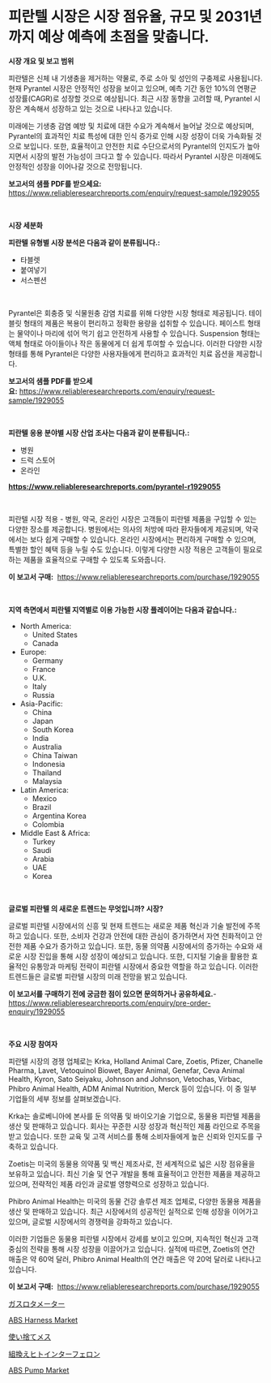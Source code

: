 <p><h1>피란텔 시장은 시장 점유율, 규모 및 2031년까지 예상 예측에 초점을 맞춥니다.</h1></p><p><strong>시장 개요 및 보고 범위</strong></p>
<p><p>피란텔은 신체 내 기생충을 제거하는 약물로, 주로 소아 및 성인의 구충제로 사용됩니다. 현재 Pyrantel 시장은 안정적인 성장을 보이고 있으며, 예측 기간 동안 10%의 연평균 성장률(CAGR)로 성장할 것으로 예상됩니다. 최근 시장 동향을 고려할 때, Pyrantel 시장은 계속해서 성장하고 있는 것으로 나타나고 있습니다. </p><p>미래에는 기생충 감염 예방 및 치료에 대한 수요가 계속해서 늘어날 것으로 예상되며, Pyrantel의 효과적인 치료 특성에 대한 인식 증가로 인해 시장 성장이 더욱 가속화될 것으로 보입니다. 또한, 효율적이고 안전한 치료 수단으로서의 Pyrantel의 인지도가 높아지면서 시장의 발전 가능성이 크다고 할 수 있습니다. 따라서 Pyrantel 시장은 미래에도 안정적인 성장을 이어나갈 것으로 전망됩니다.</p></p>
<p><strong>보고서의 샘플 PDF를 받으세요:</strong> <a href="https://www.reliableresearchreports.com/enquiry/request-sample/1929055">https://www.reliableresearchreports.com/enquiry/request-sample/1929055</a></p>
<p>&nbsp;</p>
<p><strong>시장 세분화</strong></p>
<p><strong>피란텔 유형별 시장 분석은 다음과 같이 분류됩니다.:</strong></p>
<p><ul><li>타블렛</li><li>붙여넣기</li><li>서스펜션</li></ul></p>
<p>&nbsp;</p>
<p><p>Pyrantel은 회충증 및 식물원충 감염 치료를 위해 다양한 시장 형태로 제공됩니다. 테이블릿 형태의 제품은 복용이 편리하고 정확한 용량을 섭취할 수 있습니다. 페이스트 형태는 물약이나 마리에 섞어 먹기 쉽고 안전하게 사용할 수 있습니다. Suspension 형태는 액체 형태로 아이들이나 작은 동물에게 더 쉽게 투여할 수 있습니다. 이러한 다양한 시장 형태를 통해 Pyrantel은 다양한 사용자들에게 편리하고 효과적인 치료 옵션을 제공합니다.</p></p>
<p><strong>보고서의 샘플 PDF를 받으세요:</strong>&nbsp;<a href="https://www.reliableresearchreports.com/enquiry/request-sample/1929055">https://www.reliableresearchreports.com/enquiry/request-sample/1929055</a></p>
<p>&nbsp;</p>
<p><strong> 피란텔 응용 분야별 시장 산업 조사는 다음과 같이 분류됩니다.:</strong></p>
<p><ul><li>병원</li><li>드럭 스토어</li><li>온라인</li></ul></p>
<p><strong><a href="https://www.reliableresearchreports.com/pyrantel-r1929055">https://www.reliableresearchreports.com/pyrantel-r1929055</a></strong></p>
<p>&nbsp;</p>
<p><p>피란텔 시장 적용 - 병원, 약국, 온라인 시장은 고객들이 피란텔 제품을 구입할 수 있는 다양한 장소를 제공합니다. 병원에서는 의사의 처방에 따라 환자들에게 제공되며, 약국에서는 보다 쉽게 구매할 수 있습니다. 온라인 시장에서는 편리하게 구매할 수 있으며, 특별한 할인 혜택 등을 누릴 수도 있습니다. 이렇게 다양한 시장 적용은 고객들이 필요로 하는 제품을 효율적으로 구매할 수 있도록 도와줍니다.</p></p>
<p><strong>이 보고서 구매:</strong>&nbsp; <a href="https://www.reliableresearchreports.com/purchase/1929055">https://www.reliableresearchreports.com/purchase/1929055</a></p>
<p>&nbsp;</p>
<p><strong>지역 측면에서 피란텔 지역별로 이용 가능한 시장 플레이어는 다음과 같습니다.:</strong></p>
<p><ul>
    <li>
        North America:
        <ul>
            <li>United States</li>
            <li>Canada</li>
        </ul>
    </li>
    <li>
        Europe:
        <ul>
            <li>Germany</li>
            <li>France</li>
            <li>U.K.</li>
            <li>Italy</li>
            <li>Russia</li>
        </ul>
    </li>
    <li>
        Asia-Pacific:
        <ul>
            <li>China</li>
            <li>Japan</li>
            <li>South Korea</li>
            <li>India</li>
            <li>Australia</li>
            <li>China Taiwan</li>
            <li>Indonesia</li>
            <li>Thailand</li>
            <li>Malaysia</li>
        </ul>
    </li>
    <li>
        Latin America:
        <ul>
            <li>Mexico</li>
            <li>Brazil</li>
            <li>Argentina Korea</li>
            <li>Colombia</li>
        </ul>
    </li>
    <li>
        Middle East & Africa:
        <ul>
            <li>Turkey</li>
            <li>Saudi</li>
            <li>Arabia</li>
            <li>UAE</li>
            <li>Korea</li>
        </ul>
    </li>
    </ul></p>
<p>&nbsp;</p>
<p><strong>글로벌 피란텔 의 새로운 트렌드는 무엇입니까? 시장?</strong></p>
<p><p>글로벌 피란텔 시장에서의 신흥 및 현재 트렌드는 새로운 제품 혁신과 기술 발전에 주목하고 있습니다. 또한, 소비자 건강과 안전에 대한 관심이 증가하면서 자연 친화적이고 안전한 제품 수요가 증가하고 있습니다. 또한, 동물 의약품 시장에서의 증가하는 수요와 새로운 시장 진입을 통해 시장 성장이 예상되고 있습니다. 또한, 디지털 기술을 활용한 효율적인 유통망과 마케팅 전략이 피란텔 시장에서 중요한 역할을 하고 있습니다. 이러한 트렌드들은 글로벌 피란텔 시장의 미래 전망을 밝고 있습니다.</p></p>
<p><strong>이 보고서를 구매하기 전에 궁금한 점이 있으면 문의하거나 공유하세요.</strong>- <a href="https://www.reliableresearchreports.com/enquiry/pre-order-enquiry/1929055">https://www.reliableresearchreports.com/enquiry/pre-order-enquiry/1929055</a></p>
<p>&nbsp;</p>
<p><strong>주요 시장 참여자</strong></p>
<p><p>피란텔 시장의 경쟁 업체로는 Krka, Holland Animal Care, Zoetis, Pfizer, Chanelle Pharma, Lavet, Vetoquinol Biowet, Bayer Animal, Genefar, Ceva Animal Health, Kyron, Sato Seiyaku, Johnson and Johnson, Vetochas, Virbac, Phibro Animal Health, ADM Animal Nutrition, Merck 등이 있습니다. 이 중 일부 기업들의 세부 정보를 살펴보겠습니다.</p><p>Krka는 솔로베니아에 본사를 둔 의약품 및 바이오기술 기업으로, 동물용 피란텔 제품을 생산 및 판매하고 있습니다. 회사는 꾸준한 시장 성장과 혁신적인 제품 라인으로 주목을 받고 있습니다. 또한 교육 및 고객 서비스를 통해 소비자들에게 높은 신뢰와 인지도를 구축하고 있습니다.</p><p>Zoetis는 미국의 동물용 의약품 및 백신 제조사로, 전 세계적으로 넓은 시장 점유율을 보유하고 있습니다. 최신 기술 및 연구 개발을 통해 효율적이고 안전한 제품을 제공하고 있으며, 전략적인 제품 라인과 글로벌 영향력으로 성장하고 있습니다.</p><p>Phibro Animal Health는 미국의 동물 건강 솔루션 제조 업체로, 다양한 동물용 제품을 생산 및 판매하고 있습니다. 최근 시장에서의 성공적인 실적으로 인해 성장을 이어가고 있으며, 글로벌 시장에서의 경쟁력을 강화하고 있습니다.</p><p>이러한 기업들은 동물용 피란텔 시장에서 강세를 보이고 있으며, 지속적인 혁신과 고객 중심의 전략을 통해 시장 성장을 이끌어가고 있습니다. 실적에 따르면, Zoetis의 연간 매출은 약 60억 달러, Phibro Animal Health의 연간 매출은 약 20억 달러로 나타나고 있습니다.</p></p>
<p><strong>이 보고서 구매:</strong>&nbsp;&nbsp;<a href="https://www.reliableresearchreports.com/purchase/1929055">https://www.reliableresearchreports.com/purchase/1929055</a></p>
<p><p><a href="https://medium.com/@michaelerde565/%E3%82%AC%E3%82%B9%E3%83%AD%E3%83%BC%E3%82%BF%E3%83%A1%E3%83%BC%E3%82%BF%E3%83%BC%E5%B8%82%E5%A0%B4%E8%AA%BF%E6%9F%BB%E3%83%AC%E3%83%9D%E3%83%BC%E3%83%88-%E3%81%9D%E3%81%AE%E6%AD%B4%E5%8F%B2%E3%81%A82024%E5%B9%B4%E3%81%8B%E3%82%892031%E5%B9%B4%E3%81%BE%E3%81%A7%E3%81%AE%E4%BA%88%E6%B8%AC-74a30ba79f55">ガスロタメーター</a></p><p><a href="https://www.linkedin.com/pulse/abs-harness-market-offers-provide-insightful-data-time-zdbge?trackingId=CG0Mj10W2%2BCWvUvwYg9rnw%3D%3D">ABS Harness Market</a></p><p><a href="https://github.com/one-cool-chick/Market-Research-Report-List-1/blob/main/670925122060.md">使い捨てメス</a></p><p><a href="https://medium.com/@laceyzemlak1/%E5%86%8D%E7%B5%84%E3%81%BF%E5%90%88%E3%82%8F%E3%81%9B%E5%9E%8B%E3%83%92%E3%83%88%E3%82%A4%E3%83%B3%E3%82%BF%E3%83%BC%E3%83%95%E3%82%A7%E3%83%AD%E3%83%B3%E5%B8%82%E5%A0%B4-%E5%B8%82%E5%A0%B4%E3%82%B7%E3%82%A7%E3%82%A2-%E5%B8%82%E5%A0%B4%E5%8B%95%E5%90%91-%E3%81%8A%E3%82%88%E3%81%B3%E5%B0%86%E6%9D%A5%E3%81%AE%E6%88%90%E9%95%B7%E3%82%92%E6%8E%A2%E3%82%8B-edb35ae41021">組換えヒトインターフェロン</a></p><p><a href="https://www.linkedin.com/pulse/abs-pump-market-comprehensive-report-its-share-amp-growth-mfuue?trackingId=S2zU7Uoh%2FXfKWGppEREO3g%3D%3D">ABS Pump Market</a></p></p>